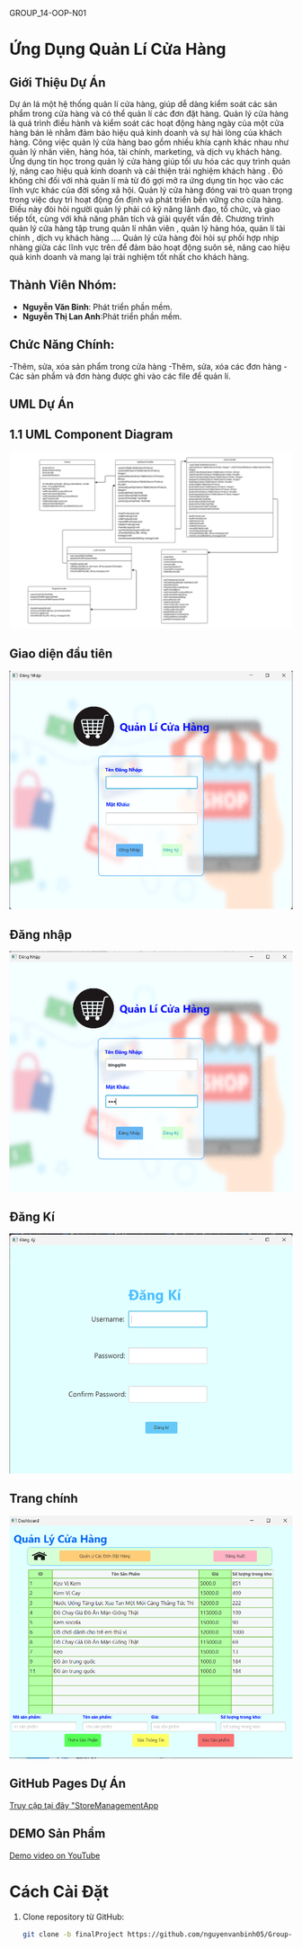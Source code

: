 GROUP_14-OOP-N01
# Ứng Dụng Quản Lí Cửa Hàng

## Giới Thiệu Dự Án
Dự án lá một hệ thống quản lí cửa hàng, giúp dễ dàng kiểm soát các sản phẩm trong cửa hàng và có thể quản lí các đơn đặt hàng.
Quản lý cửa hàng là quá trình điều hành và kiểm soát các hoạt động hàng ngày của một cửa hàng bán lẻ nhằm đảm bảo hiệu quả kinh doanh và sự hài lòng của khách hàng. Công việc quản lý cửa hàng bao gồm nhiều khía cạnh khác nhau như quản lý nhân viên, hàng hóa, tài chính, marketing, và dịch vụ khách hàng.
Ứng dụng tin học trong quản lý cửa hàng giúp tối ưu hóa các quy trình quản lý, nâng cao hiệu quả kinh doanh và cải thiện trải nghiệm khách hàng . Đó không chỉ đối với nhà quản lí mà từ đó gợi mở ra ứng dụng  tin học vào các lĩnh vực khác của đời sống xã hội. 
Quản lý cửa hàng đóng vai trò quan trọng trong việc duy trì hoạt động ổn định và phát triển bền vững cho cửa hàng. Điều này đòi hỏi người quản lý phải có kỹ năng lãnh đạo, tổ chức, và giao tiếp tốt, cùng với khả năng phân tích và giải quyết vấn đề.
 Chương trình quản lý cửa hàng tập trung quản lí nhân viên , quản lý hàng hóa, quản lí tài chính , dịch vụ khách hàng .... Quản lý cửa hàng đòi hỏi sự phối hợp nhịp nhàng giữa các lĩnh vực trên để đảm bảo hoạt động suôn sẻ, nâng cao hiệu quả kinh doanh và mang lại trải nghiệm tốt nhất cho khách hàng.


## Thành Viên Nhóm:
- **Nguyễn Văn Binh**: Phát triển phần mềm.
- **Nguyễn Thị Lan Anh**:Phát triển phần mềm.

## Chức Năng Chính:
-Thêm, sửa, xóa sản phẩm trong cửa hàng
-Thêm, sửa, xóa các đơn hàng
-Các sản phẩm và đơn hàng được ghi vào các file để quản lí.


## UML Dự Án

## 1.1 UML Component Diagram

![UML](uml1.png)

## Giao diện đầu tiên
![Giao diện đầu tiên](firstInterface.png)

## Đăng nhập
![Đăng nhập](login.png)

## Đăng Kí
![Đăng kí](register.png)

## Trang chính
![Trang chính](dashboard.png)

## GitHub Pages Dự Án
[Truy cập tại đây "StoreManagementApp](https://github.com/nguyenvanbinh05/Group-14-OOP_N01/tree/finalProject)

## DEMO Sản Phẩm
[Demo video on YouTube]()


# Cách Cài Đặt
1. Clone repository từ GitHub:
   ```bash
   git clone -b finalProject https://github.com/nguyenvanbinh05/Group-14-OOP_N01.git
   


